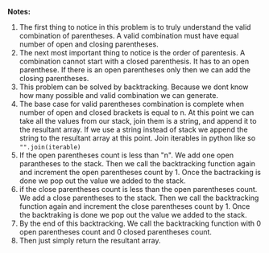 **Notes:**

1. The first thing to notice in this problem is to truly understand the valid combination of parentheses. A valid combination must have equal number of open and closing parentheses.
2. The next most important thing to notice is the order of parentesis. A combination cannot start with a closed parenthesis. It has to an open parenthese. If there is an open parentheses only then we can add the closing parentheses.
3. This problem can be solved by backtracking. Because we dont know how many possible and valid combination we can generate.
4. The base case for valid parentheses combination is complete when number of open and closed brackets is equal to n. At this point we can take all the values from our stack, join them is a string, and append it to the resultant array. If we use a string instead of stack we append the string to the resultant array at this point. Join iterables in python like so `"".join(iterable)`
5. If the open parentheses count is less than "n". We add one open parantheses to the stack. Then we call the backtracking function again and increment the open parentheses count by 1. Once the bactracking is done we pop out the value we added to the stack.
6. if the close parentheses count is less than the open parentheses count. We add a close parentheses to the stack. Then we call the backtracking function again and increment the close parentheses count by 1. Once the backtraking is done we pop out the value we added to the stack.
7. By the end of this backtracking. We call the backtracking function with 0 open parentheses count and 0 closed parentheses count.
8. Then just simply return the resultant array.
